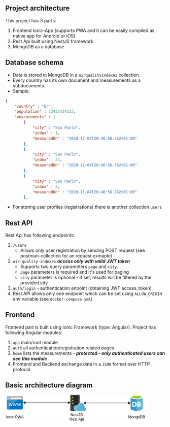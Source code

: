 ## Project architecture

This project has 3 parts:

1. Frontend Ionic-App (supports PWA and it can be easily compiled as native app for Android or iOS)
2. Rest Api built using NestJS framework
3. MongoDB as a database

## Database schema

- Data is stored in MongoDB in a `airqualityindexes` collection. 
- Every country has its own document and measurements as a subdocuments.
- Sample:
```json
{
	"country" : "br",
	"population" : 23432424233,
	"measurements" : [
		{
			"city" : "Sao Paolo",
			"index" : 1,
			"measuredOn" : "2020-11-04T20:48:56.762+01:00"
		},
		{
			"city" : "Sao Paolo",
			"index" : 34,
			"measuredOn" : "2020-11-04T20:48:56.762+01:00"
		},
		{
			"city" : "Sao Paolo",
			"index" : 3,
			"measuredOn" : "2020-11-04T20:48:56.762+01:00"
		},
```
- For storing user profiles (registrations) there is another collection `users`

## Rest API

Rest Api has following endpoints:

1. `/users`
    - Allows only user registration by sending POST request (see postman-collection for an request exmaple)
2. `air-quality-indexes` ***access only with valid JWT token***
    - Supports two query parameters `page` and `city`. 
    - `page` parameters is required and it's used for paging
    - `city` parameter is optional - if set, results will be filtered by the provided city
3. `auth/login` - authentication enpoint (obtaining JWT access_token)
4. Rest API allows only one endpoint which can be set using `ALLOW_ORIGIN` env variable (see `docker-compose.yml`) 


## Frontend

Frontend part is built using Ionic Framework (type: Angular).
Project has following Angular modules:

1. `app` main/root module
1. `auth` all authentication/registration related pages
2. `home` lists the measurements - ***protected - only authenticated users can see this module***
3. Frontend and Backend exchange data in a `JSON` format over HTTP protocol

## Basic architecture diagram

![alt text](./Docs/basic-diagram.png?raw=true)


